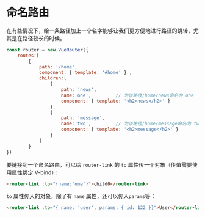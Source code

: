 # 命名路由

在有些情况下，给一条路径加上一个名字能够让我们更方便地进行路径的跳转，尤其是在路径较长的时候。

```js
const router = new VueRouter({
    routes:[
        {
            path: '/home',
            component: { template: '#home' } ,
            children:[
                {
                    path: 'news',
                    name:'one',         // 为该路径/home/news命名为 one
                    component: { template: '<h2>news</h2>' }
                },
                {
                    path: 'message',
                    name:'two',         // 为该路径/home/message命名为 two
                    component: { template: '<h2>message</h2>' }
                }
            ]
        }
})
```

要链接到一个命名路由，可以给 `router-link` 的 `to` 属性传一个对象（传值需要使用属性绑定 V-bind）：

```html
<router-link :to="{name:'one'}">child0</router-link>
```

`to` 属性传入的对象，除了有 `name` 属性，还可以传入`params`等：

```html
<router-link :to="{ name: 'user', params: { id: 122 }}">User</router-link>
```
